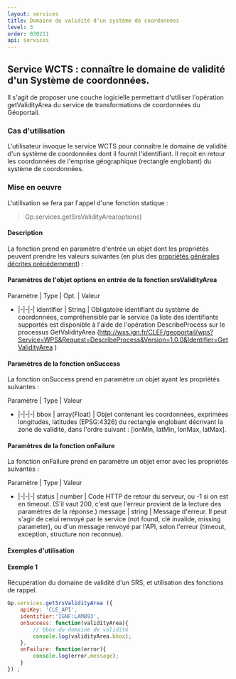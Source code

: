 ```yaml
---
layout: services
title: Domaine de validité d'un système de coordonnées
level: 3
order: 030211
api: services
---
```


## Service WCTS : connaître le domaine de validité d'un Système de coordonnées.

Il s'agit de proposer une couche logicielle permettant d'utiliser l'opération getValidityArea du service de transformations de coordonnées du Géoportail.

### Cas d'utilisation

L'utilisateur invoque le service WCTS pour connaître le domaine de validité d'un système de coordonnées dont il fournit l'identifiant. Il reçoit en retour les coordonnées de l'emprise géographique (rectangle englobant) du système de coordonnées.

### Mise en oeuvre

L'utilisation se fera par l'appel d'une fonction statique :

> Gp.services.getSrsValidityArea(options)

#### Description

La fonction prend en paramètre d'entrée un objet dont les propriétés peuvent prendre les valeurs suivantes (en plus des [propriétés générales décrites précédemment](./dd_services.html#commonParams)) :

#### Paramètres de l'objet options en entrée de la fonction srsValidityArea

Paramètre | Type | Opt. | Valeur
- |-|-|-|
identifier | String | Obligatoire identifiant du système de coordonnées, compréhensible par le service (la liste des identifiants supportés est disponible à l'aide de l'opération DescribeProcess sur le processus GetValidityArea (http://wxs.ign.fr/CLEF/geoportail/wps?Service=WPS&Request=DescribeProcess&Version=1.0.0&Identifier=GetValidityArea )

#### Paramètres de la fonction onSuccess

La fonction onSuccess prend en paramètre un objet ayant les propriétés suivantes :

Paramètre | Type | Valeur
- |-|-|-|
bbox | array(Float) | Objet contenant les coordonnées, exprimées longitudes, latitudes (EPSG:4326) du rectangle englobant décrivant la zone de validité, dans l'ordre suivant : [lonMin, latMin, lonMax, latMax].

#### Paramètres de la fonction onFailure

La fonction onFailure prend en paramètre un objet error avec les propriétés suivantes :

Paramètre | Type | Valeur
- |-|-|-|
status | number | Code HTTP de retour du serveur, ou -1 si on est en timeout. (S'il vaut 200, c'est que l'erreur provient de la lecture des paramètres de la réponse.) 
message | string | Message d'erreur. Il peut s'agir de celui renvoyé par le service (not found, clé invalide, missing parameter), ou d'un message renvoyé par l'API, selon l'erreur (timeout, exception, structure non reconnue).




#### Exemples d'utilisation

#### Exemple 1

Récupération du domaine de validité d'un SRS, et utilisation des fonctions de rappel.

``` javascript
Gp.services.getSrsValidityArea ({
	apiKey: 'CLE_API',
	identifier:'IGNF:LAMB93',
	onSuccess: function(validityArea){
		// bbox du domaine de validité
		console.log(validityArea.bbox);
	},
	onFailure: function(error){
		console.log(error.message);
	}
}) ;
```

